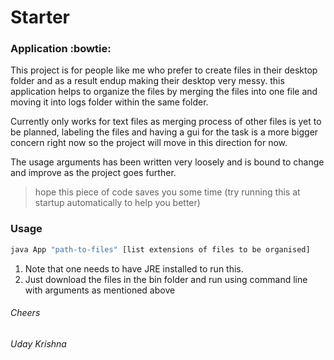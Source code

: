 # **Starter**
### Application :bowtie:
This project is for people like me who prefer to create files in their desktop folder and as a result endup making their desktop very messy. this application helps to organize the files by merging the files into one file and moving it into logs folder within the same folder.

Currently only works for text files as merging process of other files is yet to be planned, labeling the files and having a gui for the task is a more bigger concern right now so the project will move in this direction for now.

The usage arguments has been written very loosely and is bound to change and improve as the project goes further. 

> hope this piece of code saves you some time (try running this at startup automatically to help you better)

### Usage
```bash
java App "path-to-files" [list extensions of files to be organised] 
```
1. Note that one needs to have JRE installed to run this.
2. Just download the files in the bin folder and run using command line with arguments as mentioned above  

###### Cheers 
###### Uday Krishna
